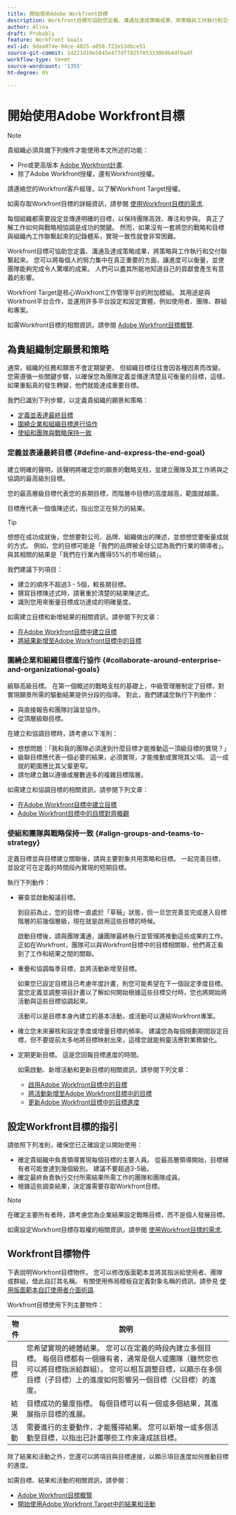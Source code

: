 ```yaml
---
title: 開始使用Adobe Workfront目標
description: Workfront目標可協助您定義、溝通及達成策略成果，將策略與工作執行和交付聯繫起來。
author: Alina
draft: Probably
feature: Workfront Goals
exl-id: 9daa074e-94ce-4825-a058-722e53dbce51
source-git-commit: 1d221d10e5845e477dff825f853330b9b4df0adf
workflow-type: tm+mt
source-wordcount: '1355'
ht-degree: 0%

---
```


# 開始使用Adobe Workfront目標

<!--drafted for P&P new model: the note at the top will need to be replaced with this:

Your organization must have the following to use the functionality described in this article:

* For the legacy plan and license structure: 

  * A Pro or higher [Adobe Workfront plan](https://www.workfront.com/plans). 
  * An Adobe Workfront Goals license in addition to a Workfront license.

* For the current plan and license structure:

  * An Ultimate plan 
    
    Or
    
    An additional license for Adobe Workfront Goals for the Prime or Select Adobe Workfront plans. <is there a link we can add here for the plans and what they contain?!>

Contact your Workfront account manager to learn about a Workfront Goals license.

For additional information about access to Workfront Goals, see [Requirements to use Workfront Goals](../workfront-goals/goal-management/access-needed-for-wf-goals.md).
-->

>[!NOTE]
>
>貴組織必須具備下列條件才能使用本文所述的功能：
>
>* Pro或更高版本 [Adobe Workfront計畫](https://www.workfront.com/plans).
>* 除了Adobe Workfront授權，還有Workfront授權。
>
>請連絡您的Workfront客戶經理，以了解Workfront Target授權。

如需存取Workfront目標的詳細資訊，請參閱 [使用Workfront目標的需求](../../workfront-goals/goal-management/access-needed-for-wf-goals.md).

每個組織都需要設定並傳達明確的目標，以保持團隊高效、專注和參與。 真正了解工作如何與戰略相協調是成功的關鍵。 然而，如果沒有一套將您的戰略和目標與組織內工作聯繫起來的記錄體系，實現一致性就會非常困難。

Workfront目標可協助您定義、溝通及達成策略成果，將策略與工作執行和交付聯繫起來。 您可以將每個人的努力集中在真正重要的方面，讓進度可以衡量，並使團隊能夠完成令人驚嘆的成果。 人們可以盡其所能地知道自己的貢獻會產生有意義的影響。

Workfront Target是核心Workfront工作管理平台的附加模組。 其用途是與Workfront平台合作，並運用許多平台設定和設定實體，例如使用者、團隊、群組和專案。

如需Workfront目標的相關資訊，請參閱 [Adobe Workfront目標概覽](../../workfront-goals/goal-management/wf-goals-overview.md).

## 為貴組織制定願景和策略

通常，組織的任務和願景不會定期變更。 但組織目標往往會因各種因素而改變。 您需遵循一些關鍵步驟，以確保您為團隊定義並傳達清楚且可衡量的目標，這樣，如果重點真的發生轉變，他們就能達成重要目標。

我們已識別下列步驟，以定義貴組織的願景和策略：

* [定義並表達最終目標](#define-and-express-the-end-goal)
* [圍繞企業和組織目標進行協作](#collaborate-around-enterprise-and-organizational-goals)
* [使組和團隊與戰略保持一致](#align-groups-and-teams-to-strategy)

### 定義並表達最終目標 {#define-and-express-the-end-goal}

建立明確的聲明，該聲明將確定您的願景的戰略支柱，並建立團隊及其工作將與之協調的最高級別目標。

您的最高層級目標代表您的長期目標，而階層中目標的高度越高，範圍就越廣。

目標應代表一個值陳述式，指出您正在努力的結果。

>[!TIP]
>
>想想在成功成就後，您想要對公司、品牌、組織做出的陳述，並想想您要衡量成就的方式。 例如，您的目標可能是「我們的品牌被全球公認為我們行業的領導者」。 與其相關的結果是「我們在行業內獲得55%的市場份額」。

我們建議下列項目：

* 建立的順序不超過3 - 5個，較長期目標。
* 撰寫目標陳述式時，請著重於清楚的結果陳述式。
* 識別您用來衡量目標成功達成的明確量度。

如需建立目標和新增結果的相關資訊，請參閱下列文章：

* [在Adobe Workfront目標中建立目標](../../workfront-goals/goal-management/create-goals.md)
* [將結果新增至Adobe Workfront目標中的目標](../../workfront-goals/results-and-activities/add-results-to-goals.md)

### 圍繞企業和組織目標進行協作 {#collaborate-around-enterprise-and-organizational-goals}

級聯高級目標。 在第一個概述的戰略支柱的基礎上，中級管理層制定了目標，對實現願景所需的驅動結果提供分段的指導。 對此，我們建議您執行下列動作：

* 與直接報告和團隊討論並協作。
* 從頂層級聯目標。

在建立和協調目標時，請考慮以下准則：

* 想想問題：「我和我的團隊必須達到什麼目標才能推動這一頂級目標的實現？」
* 級聯目標應代表一個必要的結果，必須實現，才能推動或實現其父項。 這一成就的範圍應比其父輩更窄。
* 請勿建立難以遵循或層數過多的複雜目標階層。

如需建立和協調目標的相關資訊，請參閱下列文章：

* [在Adobe Workfront目標中建立目標](../../workfront-goals/goal-management/create-goals.md)
* [Adobe Workfront目標中的目標對齊概觀](../../workfront-goals/goal-alignment/goal-alignment-overview.md)

### 使組和團隊與戰略保持一致 {#align-groups-and-teams-to-strategy}

定義目標並與目標建立關聯後，請與主要對象共用策略和目標。 一起完善目標，並設定可在定義的時間段內實現的短期目標。

執行下列動作：

* 審查並啟動擬議目標。

   到目前為止，您的目標一直處於「草稿」狀態，但一旦您完善並完成進入目標階層的前幾個層級，現在就是啟用這些目標的時候。

   啟動目標後，請與團隊溝通，讓團隊最終執行並管理將推動這些成果的工作。 正如在Workfront，團隊可以與Workfront目標中的目標相關聯，他們真正看到了工作和結果之間的關聯。

* 重疊和協調每季目標，並將活動新增至目標。

   如果您已設定目標且已考慮年度計畫，則您可能希望在下一個設定季度目標。 當您定義並調整項目計畫以了解如何開始根據這些目標交付時，您也將開始將活動與這些目標協調起來。

   活動可以是目標本身內建立的基本活動，或活動可以連結Workfront專案。

* 確立您未來審核和設定季度或增量目標的頻率。 建議您為每個規劃期間設定目標，但不要提前太多地將目標映射出來，這樣您就能夠靈活應對業務變化。

* 定期更新目標。 這是您回報目標進度的時間。

   如需啟動、新增活動和更新目標的相關資訊，請參閱下列文章：

   * [啟用Adobe Workfront目標中的目標](../../workfront-goals/goal-management/activate-goals.md)
   * [將活動新增至Adobe Workfront目標中的目標](../../workfront-goals/results-and-activities/add-activities-to-goals.md)
   * [更新Adobe Workfront目標中的目標進度](../../workfront-goals/goal-review-and-workfront-goals-sections/check-in-goals.md)

## 設定Workfront目標的指引

請依照下列准則，確保您已正確設定以開始使用：

* 確定貴組織中負責領導實現每個目標的主要人員。 從最高層領導開始，目標擁有者可能會達到幾個級別。 建議不要超過3-5級。
* 確定最終負責執行交付所需結果所需工作的團隊和團隊成員。
* 根據這些調查結果，決定誰需要存取Workfront目標。


>[!NOTE]
>
>在確定主要所有者時，請考慮您為企業結果設定戰略目標，而不是個人發展目標。

如需設定Workfront目標存取權的相關資訊，請參閱 [使用Workfront目標的需求](../../workfront-goals/goal-management/access-needed-for-wf-goals.md).

## Workfront目標物件

下表說明Workfront目標物件。 您可以修改版面範本並將其指派給使用者、團隊或群組，借此自訂其名稱。 有關使用佈局模板自定義對象名稱的資訊，請參見 [使用版面範本自訂使用者介面術語](../../administration-and-setup/customize-workfront/use-layout-templates/customize-terminology.md).

Workfront目標使用下列主要物件：

| 物件 | 說明 |
|---|---|
| 目標 | 您希望實現的總體結果。 您可以在定義的時段內建立多個目標。 每個目標都有一個擁有者，通常是個人或團隊（雖然您也可以將目標指派給群組）。 您可以相互調整目標，以顯示在多個目標（子目標）上的進度如何影響另一個目標（父目標）的進度。 |
| 結果 | 目標成功的量度指標。 每個目標可以有一個或多個結果，其進展指示目標的進展。 |
| 活動 | 需要進行的主要動作，才能獲得結果。 您可以新增一或多個活動至目標，以指出已計畫哪些工作來達成該目標。 |

除了結果和活動之外，您還可以將項目與目標連接，以顯示項目進度如何推動目標的進度。

<!--
(edit the above bullet when more objects will come)
-->

如需目標、結果和活動的相關資訊，請參閱：

* [Adobe Workfront目標概覽](../../workfront-goals/goal-management/wf-goals-overview.md)
* [開始使用Adobe Workfront Target中的結果和活動](../../workfront-goals/results-and-activities/get-started-with-results-and-activities.md)

